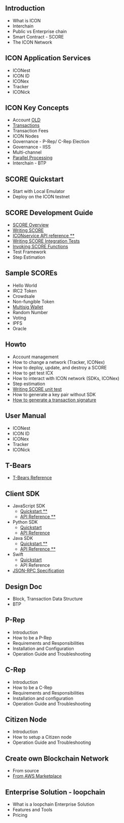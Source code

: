 ## Introduction
- What is ICON
- Interchain
- Public vs Enterprise chain
- Smart Contract - SCORE
- The ICON Network

## ICON Application Services
- ICONest
- ICON ID
- ICONex
- Tracker
- ICONick

## ICON Key Concepts
- Account [OLD](https://github.com/icon-project/icon-project.github.io/blob/master/docs/wallet.md)
- [Transactions](/icon-key-concepts/transactions.md)
- Transaction Fees
- ICON Nodes
- Governance - P-Rep/ C-Rep Election
- Governance - IISS
- Multi-channel
- [Parallel Processing](/icon-key-concepts/parallel-processing.md)
- Interchain - BTP

## SCORE Quickstart 
- Start with Local Emulator
- Deploy on the ICON testnet

## SCORE Development Guide 
- [SCORE Overview](/score/score-overview.md)
- [Writing SCORE](/score/writing-score.md)
- [ICONservice API reference **](https://iconservice.readthedocs.io)
- [Writing SCORE Integration Tests](/howto/how-to-write-score-integrate-tests.md)
- [Invoking SCORE Functions](/score/invoking-score-functions.md)
- Test Framework
- Step Estimation

## Sample SCOREs
- Hello World
- IRC2 Token
- Crowdsale
- Non-fungible Token
- [Multisig Wallet](/sample-scores/multi-signature-wallet.md)
- Random Number
- Voting
- IPFS
- Oracle

## Howto
- Account management
- How to change a network (Tracker, ICONex)
- How to deploy, update, and destroy a SCORE
- How to get test ICX
- How to interact with ICON network (SDKs, ICONex)
- Step estimation
- [Writing SCORE unit test](/score/score-unit-test.md)
- How to generate a key pair without SDK
- [How to generate a transaction signature](/howto/how-to-generate-a-transaction-signature.md)

## User Manual
- ICONest
- ICON ID
- ICONex
- Tracker
- ICONick

## T-Bears
- [T-Bears Reference](/references/t-bears/t-bears-reference.md)

## Client SDK
- JavaScript SDK 
  - [Quickstart **](/references/javascript-sdk/quickstart.md) 
  - [API Reference **](/references/javascript-sdk/api-reference.md)
- Python SDK 
  - [Quickstart](/references/python-sdk/quickstart.md) 
  - [API Reference](/references/python-sdk/api-reference.md)
- Java SDK
  - [Quickstart **](/references/java-sdk/java-sdk-reference.md)
  - [API Reference **](http://www.javadoc.io/doc/foundation.icon/icon-sdk)
- Swift
  - [Quickstart](/references/ICONKit/api-reference.md)
  - API Reference
- [JSON-RPC Specification](/references/json-rpc/icon-json-rpc-v3.md)
  
## Design Doc
- Block, Transaction Data Structure
- BTP

## P-Rep
- Introduction
- How to be a P-Rep
- Requirements and Responsibilities
- Installation and Configuration
- Operation Guide and Troubleshooting

## C-Rep
- Introduction
- How to be a C-Rep
- Requirements and Responsibilities
- Installation and configuration
- Operation Guide and Troubleshooting
 
## Citizen Node
- Introduction
- How to setup a Citizen node
- Operation Guide and Troubleshooting

## Create own Blockchain Network
- From source
- [From AWS Marketplace](/howto/how-to-ICON_Development_Network-AWS-marketplace.md)

## Enterprise Solution - loopchain
- What is a loopchain Enterprise Solution
- Features and Tools
- Pricing
  
